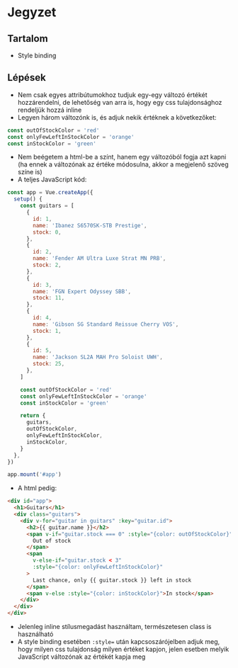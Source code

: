 # Jegyzet

## Tartalom

- Style binding

## Lépések

- Nem csak egyes attribútumokhoz tudjuk egy-egy változó értékét hozzárendelni, de lehetőség van arra is, hogy egy css tulajdonsághoz rendeljük hozzá inline
- Legyen három változónk is, és adjuk nekik értéknek a következőket:

```js
const outOfStockColor = 'red'
const onlyFewLeftInStockColor = 'orange'
const inStockColor = 'green'
```

- Nem beégetem a html-be a színt, hanem egy változóból fogja azt kapni (ha ennek a változónak az értéke módosulna, akkor a megjelenő szöveg színe is)
- A teljes JavaScript kód:

```js
const app = Vue.createApp({
  setup() {
    const guitars = [
      {
        id: 1,
        name: 'Ibanez S6570SK-STB Prestige',
        stock: 0,
      },
      {
        id: 2,
        name: 'Fender AM Ultra Luxe Strat MN PRB',
        stock: 2,
      },
      {
        id: 3,
        name: 'FGN Expert Odyssey SBB',
        stock: 11,
      },
      {
        id: 4,
        name: 'Gibson SG Standard Reissue Cherry VOS',
        stock: 1,
      },
      {
        id: 5,
        name: 'Jackson SL2A MAH Pro Soloist UWH',
        stock: 25,
      },
    ]

    const outOfStockColor = 'red'
    const onlyFewLeftInStockColor = 'orange'
    const inStockColor = 'green'

    return {
      guitars,
      outOfStockColor,
      onlyFewLeftInStockColor,
      inStockColor,
    }
  },
})

app.mount('#app')
```

- A html pedig:

```html
<div id="app">
  <h1>Guitars</h1>
  <div class="guitars">
    <div v-for="guitar in guitars" :key="guitar.id">
      <h2>{{ guitar.name }}</h2>
      <span v-if="guitar.stock === 0" :style="{color: outOfStockColor}">
        Out of stock
      </span>
      <span
        v-else-if="guitar.stock < 3"
        :style="{color: onlyFewLeftInStockColor}"
      >
        Last chance, only {{ guitar.stock }} left in stock
      </span>
      <span v-else :style="{color: inStockColor}">In stock</span>
    </div>
  </div>
</div>
```

- Jelenleg inline stílusmegadást használtam, természetesen class is használható
- A style binding esetében `:style=` után kapcsoszárójelben adjuk meg, hogy milyen css tulajdonság milyen értéket kapjon, jelen esetben melyik JavaScript változónak az értékét kapja meg
